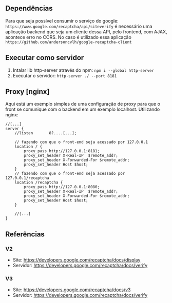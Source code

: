 ## Dependências
Para que seja possível consumir o serviço do google: `https://www.google.com/recaptcha/api/siteverify` é necessário uma aplicação backend que seja um cliente dessa API, pelo frontend, com AJAX, acontece erro no CORS.
No caso é utilizado essa aplicação `https://github.com/andersoncvlh/google-recaptcha-client`

## Executar como servidor
1. Intalar lib http-server através do npm: `npm i --global http-server`
2. Executar o servidor: `http-server ./ --port 8181`


## Proxy [nginx]
Aqui está um exemplo simples de uma configuração de proxy para que o front se comunique com o backend em um exemplo localhost. Utilizando nginx:
```
//[...]
server {
	//listen       8?....[...];

	// fazendo com que o front-end seja acessado por 127.0.0.1
	location / {
	    proxy_pass http://127.0.0.1:8181;
	    proxy_set_header X-Real-IP  $remote_addr;
	    proxy_set_header X-Forwarded-For $remote_addr;
	    proxy_set_header Host $host;
	}
	// fazendo com que o front-end seja acessado por 127.0.0.1/recaptcha
	location /recaptcha {
	    proxy_pass http://127.0.0.1:8080;
	    proxy_set_header X-Real-IP  $remote_addr;
	    proxy_set_header X-Forwarded-For $remote_addr;
	    proxy_set_header Host $host;
	}

	//[...]
}
```

## Referências
### V2
- Site: https://developers.google.com/recaptcha/docs/display
- Servidor: https://developers.google.com/recaptcha/docs/verify
### V3
- Site: https://developers.google.com/recaptcha/docs/v3
- Servidor: https://developers.google.com/recaptcha/docs/verify
